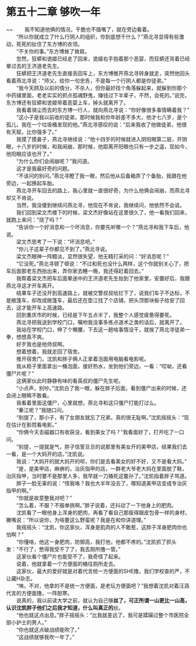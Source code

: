 # 第五十二章 够吹一年

~~
            　　我不知道他俩的情况，干脆也不插嘴了，就在旁边看着。<br>　　“所以你就成立了什么行阴人的组织，你到底想干什么？”燕北寻显得有些激动，死死的扯住了东方博的衣领。<br>　　“不关你的事。”东方博耸了耸肩。<br>　　忽然，狂蟒和诡姬已经走了回来，诡姬右手抱着那个恶婴，而狂蟒还背着已经晕过去的王济道老先生。<br>　　狂蟒把王济道老先生直接丢回车上，东方博推开燕北寻转身就走，突然他回头看着燕北寻说：“师父，给你一句忠告，不是每一个行阴人都是你徒弟。”<br>　　“我今天顾及以前的情分，不杀人，但你最好找个角落躲起来，就躲到你那个中药铺里面，老老实实的抓点孤魂野鬼，赚钱过下半辈子，不然，会死的。”说完，东方博还有狂蟒和诡姬带着恶婴上车，掉头就离开了。<br>　　我看着骑尘而去的东方博一行人，就向燕北寻说：“你好像很多事情瞒着我？”<br>　　“这小子是我以前收的徒弟，那时候我和你年龄差不多大，他才七八岁，是个孤儿，我在一个垃圾桶发现的他。”燕北寻感叹的说：“后来我收了他做徒弟，他很有天赋，比你强多了。”<br>　　我摸了摸鼻子，燕北寻继续说：“他十四岁的时候就进入阴阳眼第二层，开阴眼，十八岁的时候，和我闹崩，那时候，他距离开阳眼也只有一步之遥，现如今，他阳眼应该也开了。”<br>　　“为什么你们会闹崩呢？”我问道。<br>　　这才是我最好奇的问题。<br>　　“不该问的别问。”燕北寻瞪了我一眼，然后他从后备箱弄了个备胎，我跟在他旁边，一起换起车胎。<br>　　燕北寻开车回去的路上，我心里就一直很好奇，为什么他俩会闹崩，而燕北寻却又不肯说。<br>　　当然，我没傻到继续问燕北寻，他现在不肯说，我继续问，他依然不会说。<br>　　我们回到梁文杰楼下的时候，梁文杰好像站在这里很久了，他一看我们回来，就跑上来问：“烧了吗？”<br>　　“告诉你一个好消息和一个坏消息，你要先听哪一个？”燕北寻和我下车后，他说。<br>　　梁文杰思考了一下说：“坏消息吧。”<br>　　“你儿子这辈子你都见不到了。”燕北寻说。<br>　　梁文杰眼神一阵黯淡，显然很失望，他无精打采的问：“好消息呢？”<br>　　“它没死。”燕北寻顿了顿说：“不过和死也没什么两样，这个你就别关心了，把车后面那老东西抬出来，弄你家去睡一晚，我还得赶着回去。”<br>　　我帮着梁文杰把车后面晕迷中的王济道老先生抬到了他家里，安置好后，我跟燕北寻这才开车离开。<br>　　结果车子还没开到高速路上，就被交警叔叔给拦下了，说我们车子不达标，不是敞篷车，却改成敞篷车，最后还在垫江找了个店铺，把头顶那块板子给安了回去，这才能开车上高速路。<br>　　回到重庆市的时候，已经是下午五点半了，我整个人感觉疲惫得要死。<br>　　燕北寻把我送到学校门口，嘱咐我没事多练点道术之类的话后，就离开了。<br>　　我站在学校门口，伸了个懒腰，下去这一趟啥事情没干，就挨了燕北寻徒弟一拳，想想真不爽。<br>　　好歹我也是他师叔啊。<br>　　想着想着，我就走回了宿舍。<br>　　推开宿舍门，沈凯和胖子俩人正拿着泡面用电脑看电影呢。<br>　　我从柜子里面拿出一桶泡面，接好热水，坐到他们旁边，一看：“哎呦，还看僵尸片呢？”<br>　　这俩家伙此时静静有味的看英叔的僵尸先生呢。<br>　　“小点声，别吵。”沈凯白了我一眼，躲在胖子后面，看到僵尸出来的时候，还会闭上眼睛不敢看。<br>　　我看着里面这僵尸，心里就想，燕北寻和这只僵尸打能打过么。<br>　　“秦江呢？”我随口问。<br>　　“别提了，那小子，有了女朋友就忘了兄弟，真的很无耻啊。”沈凯摇摇头：“现在估计在影院看电影。”<br>　　“你俩今天去磁器口有收获没，看到美女了吗？”我看面好了，打开吃了一口问。<br>　　“别提，一提就是气，胖子信誓旦旦的说那里有美女开的美甲店，结果我们去一看，是一个大妈开的店。”沈凯说。<br>　　我说：“大妈开的就大妈开的呗，你们是去看美女的好不好，又不是看大妈。”<br>　　“是，是美甲店，麻痹的，治灰指甲的店，一群老大爷老大妈在里面脱了鞋，治灰指甲，当时要不是那里人多，我早就一刀捅死这鳖孙了。”沈凯指着胖子骂道。<br>　　胖子一脸无辜的说：“怪我咯？我也大半年没去了，哪知道美甲店变成专治灰指甲的啊。”<br>　　“你就是故意整我对吧？”<br>　　“怎么着，不服？不服单挑啊。”胖子说着，还抖动了一下他身上的肥肉。<br>　　沈凯看了一眼他身上浑身的肥肉，再看了看自己那瘦得跟皮包骨一样的身材，撇嘴说：“所以说你，为啥要这么野蛮呢？我是在和你讲道理。”<br>　　我摇摇头：“沈凯，你这家伙，浑身是肌肉的人不敢惹，这胖子浑身肥肉你也怕啊？”<br>　　“你懂啥，他这一身肥肉，防御高，我打他，他都不疼的。”沈凯抓了抓头发：“不行了，憋得我受不了了，我去厕所撸一管。”<br>　　这家伙看个僵尸片也能受不了，我奇怪了起来。<br>　　说着，他就拿着一个方便面的桶往厕所走去。<br>　　这家伙，最大的爱好就是对着代言统一方便面的SHE撸，我们学校查的严，不让藏H杂志。<br>　　“咦，不对，他拿的不是统一方便面，是老坛方便面吧？”我想着沈凯对着汪涵代言的方便面撸，一阵胆寒。<br>　　说真的，我以前读大学之前，就认为自己够**丝了，可正所谓一山更比一山高，认识沈凯胖子他们之后我才知道，什么叫真正的**丝。<br>　　“他也就这点出息。”胖子摇摇头：“比我就差远了，我可是蹂躏过整个市医院全部小护士的男人。”<br>　　“你也就这点破战绩能吹了。”<br>　　“这战绩就够我吹一年了。”<br>　　
	